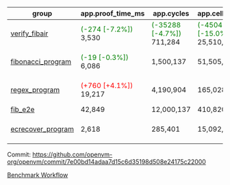 | group | app.proof_time_ms | app.cycles | app.cells_used | leaf.proof_time_ms | leaf.cycles | leaf.cells_used |
| -- | -- | -- | -- | -- | -- | -- |
| [verify_fibair](https://github.com/openvm-org/openvm/blob/benchmark-results/benchmarks-pr/1138/verify_fibair-7e00bd14adaa7d15c6d35198d508e24175c22000.md) |<span style='color: green'>(-274 [-7.2%])</span> 3,530 | <span style='color: green'>(-35288 [-4.7%])</span> 711,284 | <span style='color: green'>(-4504829 [-15.0%])</span> 25,510,945 |- | - | - |
| [fibonacci_program](https://github.com/openvm-org/openvm/blob/benchmark-results/benchmarks-pr/1138/fibonacci-7e00bd14adaa7d15c6d35198d508e24175c22000.md) |<span style='color: green'>(-19 [-0.3%])</span> 6,086 |  1,500,137 |  51,505,102 |<span style='color: green'>(-1587 [-10.6%])</span> 13,366 | <span style='color: green'>(-84915 [-2.7%])</span> 3,085,855 | <span style='color: green'>(-18133924 [-14.1%])</span> 110,716,673 |
| [regex_program](https://github.com/openvm-org/openvm/blob/benchmark-results/benchmarks-pr/1138/regex-7e00bd14adaa7d15c6d35198d508e24175c22000.md) |<span style='color: red'>(+760 [+4.1%])</span> 19,217 |  4,190,904 |  165,028,173 |<span style='color: red'>(+311 [+1.0%])</span> 30,676 | <span style='color: green'>(-590167 [-9.0%])</span> 5,933,612 | <span style='color: green'>(-47169453 [-16.2%])</span> 244,140,136 |
| [fib_e2e](https://github.com/openvm-org/openvm/blob/benchmark-results/benchmarks-pr/1138/fib_e2e-7e00bd14adaa7d15c6d35198d508e24175c22000.md) | 42,849 |  12,000,137 |  410,820,430 | 91,361 |  18,473,889 |  660,997,220 |
| [ecrecover_program](https://github.com/openvm-org/openvm/blob/benchmark-results/benchmarks-pr/1138/ecrecover-7e00bd14adaa7d15c6d35198d508e24175c22000.md) | 2,618 |  285,401 |  15,092,297 |<span style='color: green'>(-1520 [-3.6%])</span> 41,102 | <span style='color: green'>(-1009464 [-10.4%])</span> 8,653,891 | <span style='color: green'>(-74665990 [-16.9%])</span> 365,891,928 |


Commit: https://github.com/openvm-org/openvm/commit/7e00bd14adaa7d15c6d35198d508e24175c22000

[Benchmark Workflow](https://github.com/openvm-org/openvm/actions/runs/12719244130)
